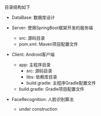 目录结构如下

- DataBase: 数据库设计

- Server: 使用SpringBoot框架开发的服务端
  - src: 源码目录
  - pom.xml: Maven项目配置文件

- Client: Android客户端
  - app: 主程序目录
    - src: 源码目录
    - libs: 依赖库目录
    - build.gradle: 主程序Gradle配置文件
  - build.gradle: Gradle项目配置文件

- FaceRecognition: 人脸识别算法
  - under construction
